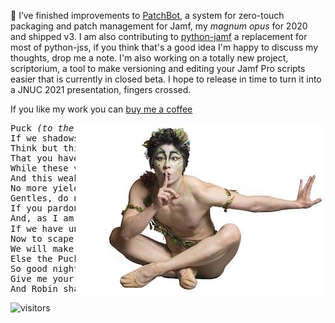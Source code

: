 🔭 I’ve finished improvements to [PatchBot](https://github.com/Honestpuck/PatchBot), a system for zero-touch packaging and patch management for Jamf, my _magnum opus_ for 2020 and shipped v3. I am also contributing to [python-jamf](https://github.com/univ-of-utah-marriott-library-apple/python-jamf) a replacement for most of python-jss, if you think that's a good idea I'm happy to discuss my thoughts, drop me a note. I'm also working on a totally new project, scriptorium, a tool to make versioning and editing your Jamf Pro scripts easier that is currently in closed beta. I hope to release in time to turn it into a JNUC 2021 presentation, fingers crossed.

If you like my work you can [buy me a coffee](https://buymeacoffee.com/honestpuck)

<img align="right" src="https://github.com/Honestpuck/Honestpuck/blob/master/Puck.jpeg" width="400">

<pre>
Puck <em>(to the audience)</em> :
If we shadows have offended,
Think but this, and all is mended:
That you have but slumbered here
While these visions did appear.
And this weak and idle theme,
No more yielding but a dream,
Gentles, do not reprehend.
If you pardon, we will mend.
And, as I am an <b>honest Puck</b>✨,
If we have unearned luck
Now to scape the serpent's tongue
We will make amends ere long,
Else the Puck a liar call.
So good night unto you all.
Give me your hands if we be friends,
And Robin shall restore amends.
</pre>


![visitors](https://visitor-badge.glitch.me/badge?page_id=honestpuck.github.page.id)
<!--
**Honestpuck/Honestpuck** is a ✨ _special_ ✨ repository because its `README.md` (this file) appears on your GitHub profile.

Here are some ideas to get you started:

- 🔭 I’m currently working on ...
- 🌱 I’m currently learning ...
- 👯 I’m looking to collaborate on ...
- 🤔 I’m looking for help with ...
- 💬 Ask me about ...
- 📫 How to reach me: ...
- 😄 Pronouns: ...
- ⚡ Fun fact: ...
-->
